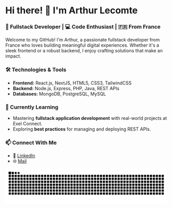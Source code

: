 # Hi there! 👋 I'm Arthur Lecomte

### 🚀 Fullstack Developer | 💻 Code Enthusiast | 🇫🇷 From France

Welcome to my GitHub! I'm Arthur, a passionate fullstack developer from France who loves building meaningful digital experiences. Whether it's a sleek frontend or a robust backend, I enjoy crafting solutions that make an impact.


### 🛠️ Technologies & Tools
- **Frontend:** React.js, NextJS, HTML5, CSS3, TailwindCSS
- **Backend:** Node.js, Express, PHP, Java, REST APIs
- **Databases:** MongoDB, PostgreSQL, MySQL


### 🌱 Currently Learning
- Mastering **fullstack application development** with real-world projects at Exel Connect.
- Exploring **best practices** for managing and deploying REST APIs.

### 📫 Connect With Me
- 💼 [LinkedIn](https://fr.linkedin.com/in/lecomte-arthur)
- 🌐 [Mail](mailto:arthurlecomtefr@gmail.com)

<img src="https://raw.githubusercontent.com/LovisCoding/LovisCoding/output/snake.svg">
